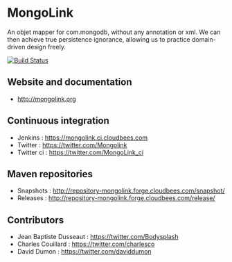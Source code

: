 MongoLink
========

An objet mapper for com.mongodb, without any annotation or xml. We can then achieve true persistence ignorance, allowing us to practice domain-driven design freely.

[![Build Status](https://mongolink.ci.cloudbees.com/job/mongolink/badge/icon)](https://mongolink.ci.cloudbees.com/job/mongolink/)

Website and documentation
-------

* http://mongolink.org

Continuous integration
---------------------
* Jenkins : https://mongolink.ci.cloudbees.com
* Twitter : https://twitter.com/Mongolink
* Twitter ci : https://twitter.com/MongoLink_ci

Maven repositories
------------------
* Snapshots : http://repository-mongolink.forge.cloudbees.com/snapshot/
* Releases : http://repository-mongolink.forge.cloudbees.com/release/

Contributors
------------------
* Jean Baptiste Dusseaut : https://twitter.com/Bodysplash
* Charles Couillard : https://twitter.com/charlesco
* David Dumon : https://twitter.com/daviddumon

